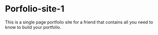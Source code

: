 # Porfolio-site-1
This is a single page portfoilo site for a friend that contains all you need to know to build your portfolio.
